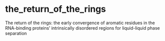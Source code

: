 # the_return_of_the_rings
The return of the rings: the early convergence of aromatic residues in the RNA-binding proteins’ intrinsically disordered regions for liquid-liquid phase separation
